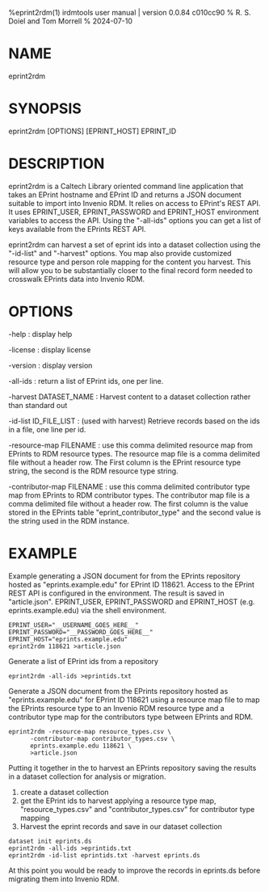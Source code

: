 %eprint2rdm(1) irdmtools user manual | version 0.0.84 c010cc90
% R. S. Doiel and Tom Morrell
% 2024-07-10

# NAME

eprint2rdm

# SYNOPSIS

eprint2rdm [OPTIONS] [EPRINT_HOST] EPRINT_ID

# DESCRIPTION

eprint2rdm is a Caltech Library oriented command line application
that takes an EPrint hostname and EPrint ID and returns a JSON
document suitable to import into Invenio RDM. It relies on
access to EPrint's REST API. It uses EPRINT_USER, EPRINT_PASSWORD
and EPRINT_HOST environment variables to access the API. Using
the "-all-ids" options you can get a list of keys available from
the EPrints REST API.

eprint2rdm can harvest a set of eprint ids into a dataset collection
using the "-id-list" and "-harvest" options. You map also provide
customized resource type and person role mapping for the content
you harvest. This will allow you to be substantially closer to the
final record form needed to crosswalk EPrints data into Invenio RDM.

# OPTIONS

-help
: display help

-license
: display license

-version
: display version

-all-ids
: return a list of EPrint ids, one per line.

-harvest DATASET_NAME
: Harvest content to a dataset collection rather than standard out

-id-list ID_FILE_LIST
: (used with harvest) Retrieve records based on the ids in a file,
one line per id.

-resource-map FILENAME
: use this comma delimited resource map from EPrints to RDM resource types.
The resource map file is a comma delimited file without a header row.
The First column is the EPrint resource type string, the second is the
RDM resource type string.

-contributor-map FILENAME
: use this comma delimited contributor type map from EPrints to RDM
contributor types.  The contributor map file is a comma delimited file
without a header row. The first column is the value stored in the EPrints
table "eprint_contributor_type" and the second value is the string used
in the RDM instance.

# EXAMPLE


Example generating a JSON document for from the EPrints repository
hosted as "eprints.example.edu" for EPrint ID 118621.  Access to
the EPrint REST API is configured in the environment.  The result
is saved in "article.json". EPRINT_USER, EPRINT_PASSWORD and
EPRINT_HOST (e.g. eprints.example.edu) via the shell environment.

~~~
EPRINT_USER="__USERNAME_GOES_HERE__"
EPRINT_PASSWORD="__PASSWORD_GOES_HERE__"
EPRINT_HOST="eprints.example.edu"
eprint2rdm 118621 >article.json
~~~

Generate a list of EPrint ids from a repository 

~~~
eprint2rdm -all-ids >eprintids.txt
~~~

Generate a JSON document from the EPrints repository
hosted as "eprints.example.edu" for EPrint ID 118621 using a
resource map file to map the EPrints resource type to an
Invenio RDM resource type and a contributor type map for
the contributors type between EPrints and RDM.

~~~
eprint2rdm -resource-map resource_types.csv \
      -contributor-map contributor_types.csv \
      eprints.example.edu 118621 \
	  >article.json
~~~

Putting it together in the to harvest an EPrints repository
saving the results in a dataset collection for analysis or
migration.

1. create a dataset collection
2. get the EPrint ids to harvest applying a resource type map, "resource_types.csv"
   and "contributor_types.csv" for contributor type mapping
3. Harvest the eprint records and save in our dataset collection

~~~
dataset init eprints.ds
eprint2rdm -all-ids >eprintids.txt
eprint2rdm -id-list eprintids.txt -harvest eprints.ds
~~~

At this point you would be ready to improve the records in
eprints.ds before migrating them into Invenio RDM.


